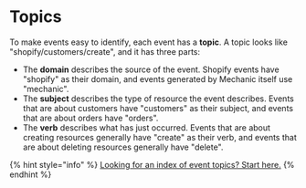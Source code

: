# Topics

To make events easy to identify, each event has a **topic**. A topic looks like "shopify/customers/create", and it has three parts:

* The **domain** describes the source of the event. Shopify events have "shopify" as their domain, and events generated by Mechanic itself use "mechanic".
* The **subject** describes the type of resource the event describes. Events that are about customers have "customers" as their subject, and events that are about orders have "orders".
* The **verb** describes what has just occurred. Events that are about creating resources generally have "create" as their verb, and events that are about deleting resources generally have "delete".

{% hint style="info" %}
[Looking for an index of event topics? Start here.](../../platform/events/topics/)
{% endhint %}

